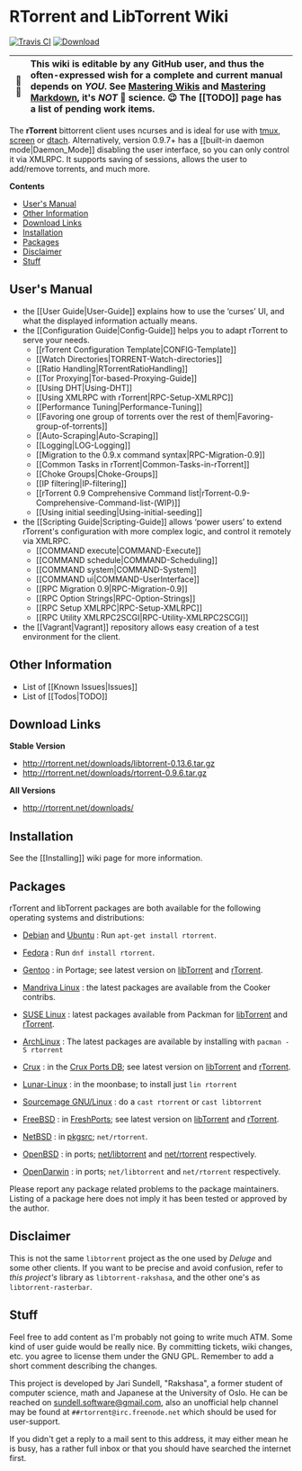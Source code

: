 # RTorrent and LibTorrent Wiki

[![Travis CI](https://api.travis-ci.org/rakshasa/rtorrent.png?branch=master)](https://travis-ci.org/rakshasa/rtorrent)
[![Download](http://img.shields.io/badge/download-v0.9.6-0000ff.svg)](https://github.com/rakshasa/rtorrent/wiki#download-links)

:busts_in_silhouette: :pencil: | This wiki is editable by any GitHub user, and thus the often-expressed wish for a complete and current manual depends on *YOU*. See [Mastering Wikis](https://guides.github.com/features/wikis/) and [Mastering Markdown](https://guides.github.com/features/mastering-markdown/), it's *NOT* :rocket: science. :wink: The [[TODO]] page has a list of pending work items.
---: | :---


The **rTorrent** bittorrent client uses ncurses and is ideal for use with [tmux](https://tmux.github.io/), [screen](http://www.gnu.org/software/screen/) or  [dtach](http://dtach.sourceforge.net/). Alternatively, version 0.9.7+ has a [[built-in daemon mode|Daemon_Mode]] disabling the user interface, so you can only control it via XMLRPC. It supports saving of sessions, allows the user to add/remove torrents, and much more.


**Contents**

 * [User's Manual](#users-manual)
 * [Other Information](#other-information)
 * [Download Links](#download-links)
 * [Installation](#installation)
 * [Packages](#packages)
 * [Disclaimer](#disclaimer)
 * [Stuff](#stuff)


## User's Manual
 * the [[User Guide|User-Guide]] explains how to use the ‘curses’ UI, and what the displayed information actually means.
 * the [[Configuration Guide|Config-Guide]] helps you to adapt rTorrent to serve your needs.
   * [[rTorrent Configuration Template|CONFIG-Template]]
   * [[Watch Directories|TORRENT-Watch-directories]]
   * [[Ratio Handling|RTorrentRatioHandling]]
   * [[Tor Proxying|Tor-based-Proxying-Guide]]
   * [[Using DHT|Using-DHT]]
   * [[Using XMLRPC with rTorrent|RPC-Setup-XMLRPC]]
   * [[Performance Tuning|Performance-Tuning]]
   * [[Favoring one group of torrents over the rest of them|Favoring-group-of-torrents]]
   * [[Auto-Scraping|Auto-Scraping]]
   * [[Logging|LOG-Logging]]
   * [[Migration to the 0.9.x command syntax|RPC-Migration-0.9]]
   * [[Common Tasks in rTorrent|Common-Tasks-in-rTorrent]]
   * [[Choke Groups|Choke-Groups]]
   * [[IP filtering|IP-filtering]]
   * [[rTorrent 0.9 Comprehensive Command list|rTorrent-0.9-Comprehensive-Command-list-(WIP)]]
   * [[Using initial seeding|Using-initial-seeding]]
 * the [[Scripting Guide|Scripting-Guide]] allows ‘power users’ to extend rTorrent's configuration with more complex logic, and control it remotely via XMLRPC.
   * [[COMMAND execute|COMMAND-Execute]]
   * [[COMMAND schedule|COMMAND-Scheduling]]
   * [[COMMAND system|COMMAND-System]]
   * [[COMMAND ui|COMMAND-UserInterface]]
   * [[RPC Migration 0.9|RPC-Migration-0.9]]
   * [[RPC Option Strings|RPC-Option-Strings]]
   * [[RPC Setup XMLRPC|RPC-Setup-XMLRPC]]
   * [[RPC Utility XMLRPC2SCGI|RPC-Utility-XMLRPC2SCGI]]
 * the [[Vagrant|Vagrant]] repository allows easy creation of a test environment for the client.


## Other Information

 * List of [[Known Issues|Issues]]
 * List of [[Todos|TODO]]


## Download Links

**Stable Version**

 * http://rtorrent.net/downloads/libtorrent-0.13.6.tar.gz
 * http://rtorrent.net/downloads/rtorrent-0.9.6.tar.gz

**All Versions**

 * http://rtorrent.net/downloads/


## Installation

See the [[Installing]] wiki page for more information.


## Packages

rTorrent and libTorrent packages are both available for the following operating systems and distributions:

 * [Debian](https://www.debian.org/) and [Ubuntu](https://ubuntu.com) : Run `apt-get install rtorrent`.
 * [Fedora](https://fedoraproject.org/wiki/Fedora_Project_Wiki) : Run `dnf install rtorrent`.
 * [Gentoo](https://gentoo.org/) : in Portage; see latest version on [libTorrent](https://packages.gentoo.org/packages/net-libs/libtorrent) and [rTorrent](https://packages.gentoo.org/packages/net-p2p/rtorrent).
 * [Mandriva Linux](https://en.wikipedia.org/wiki/Mandriva_Linux) : the latest packages are available from the Cooker contribs.
 * [SUSE Linux](http://suse.com/) : latest packages available from Packman for [libTorrent](http://packman.links2linux.de/package/libtorrent) and [rTorrent](http://packman.links2linux.de/package/rtorrent).

 * [ArchLinux](https://www.archlinux.org/) : The latest packages are available by installing with `pacman -S rtorrent`
 * [Crux](https://crux.nu/) : in the [Crux Ports DB](https://crux.nu/portdb/?command=viewport&name=libtorrent&repo=contrib); see latest version on [libTorrent](https://crux.nu/gitweb/?p=ports/contrib.git;a=tree;f=libtorrent) and [rTorrent](https://crux.nu/gitweb/?p=ports/contrib.git;a=tree;f=rtorrent).
 * [Lunar-Linux](http://www.lunar-linux.org/) : in the moonbase; to install just `lin rtorrent`
 * [Sourcemage GNU/Linux](http://sourcemage.org/) : do a `cast rtorrent` or `cast libtorrent`

 * [FreeBSD](http://www.freebsd.org/) : in [FreshPorts](http://www.freshports.org/); see latest version on [libTorrent](http://www.freshports.org/net-p2p/libtorrent) and [rTorrent](http://www.freshports.org/net-p2p/rtorrent).
 * [NetBSD](http://www.netbsd.org/) : in [pkgsrc](http://www.pkgsrc.org/); `net/rtorrent`.
 * [OpenBSD](http://www.openbsd.org/) : in ports; [net/libtorrent](http://cvsweb.openbsd.org/cgi-bin/cvsweb/ports/net/libtorrent/) and [net/rtorrent](http://cvsweb.openbsd.org/cgi-bin/cvsweb/ports/net/rtorrent/) respectively.
 * [OpenDarwin](https://en.wikipedia.org/wiki/Darwin_%28operating_system%29#OpenDarwin) : in ports; `net/libtorrent` and `net/rtorrent` respectively.

Please report any package related problems to the package maintainers. Listing of a package here does not imply it has been tested or approved by the author.


## Disclaimer

This is not the same ``libtorrent`` project as the one used by *Deluge* and some other clients.
If you want to be precise and avoid confusion, refer to *this project's*
library as ``libtorrent-rakshasa``, and the other one's as ``libtorrent-rasterbar``.


## Stuff

Feel free to add content as I'm probably not going to write much ATM. Some kind of user guide would be really nice. By committing tickets, wiki changes, etc. you agree to license them under the GNU GPL. Remember to add a short comment describing the changes.

This project is developed by Jari Sundell, "Rakshasa", a former student of computer science, math and Japanese at the University of Oslo. He can be reached on [sundell.software@gmail.com](mailto:sundell.software@gmail.com), also an unofficial help channel may be found at `##rtorrent@irc.freenode.net` which should be used for user-support.

If you didn't get a reply to a mail sent to this address, it may either mean he is busy, has a rather full inbox or that you should have searched the internet first.